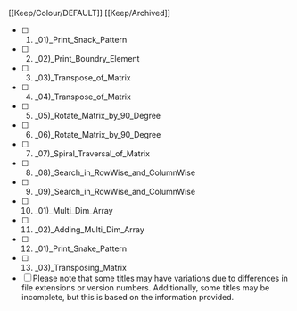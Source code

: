 [[Keep/Colour/DEFAULT]] [[Keep/Archived]] 

- [ ] 1. _01)_Print_Snack_Pattern
- [ ] 2. _02)_Print_Boundry_Element
- [ ] 3. _03)_Transpose_of_Matrix
- [ ] 4. _04)_Transpose_of_Matrix
- [ ] 5. _05)_Rotate_Matrix_by_90_Degree
- [ ] 6. _06)_Rotate_Matrix_by_90_Degree
- [ ] 7. _07)_Spiral_Traversal_of_Matrix
- [ ] 8. _08)_Search_in_RowWise_and_ColumnWise
- [ ] 9. _09)_Search_in_RowWise_and_ColumnWise
- [ ] 10. _01)_Multi_Dim_Array
- [ ] 11. _02)_Adding_Multi_Dim_Array
- [ ] 12. _01)_Print_Snake_Pattern
- [ ] 13. _03)_Transposing_Matrix
- [ ] Please note that some titles may have variations due to differences in file extensions or version numbers. Additionally, some titles may be incomplete, but this is based on the information provided.
